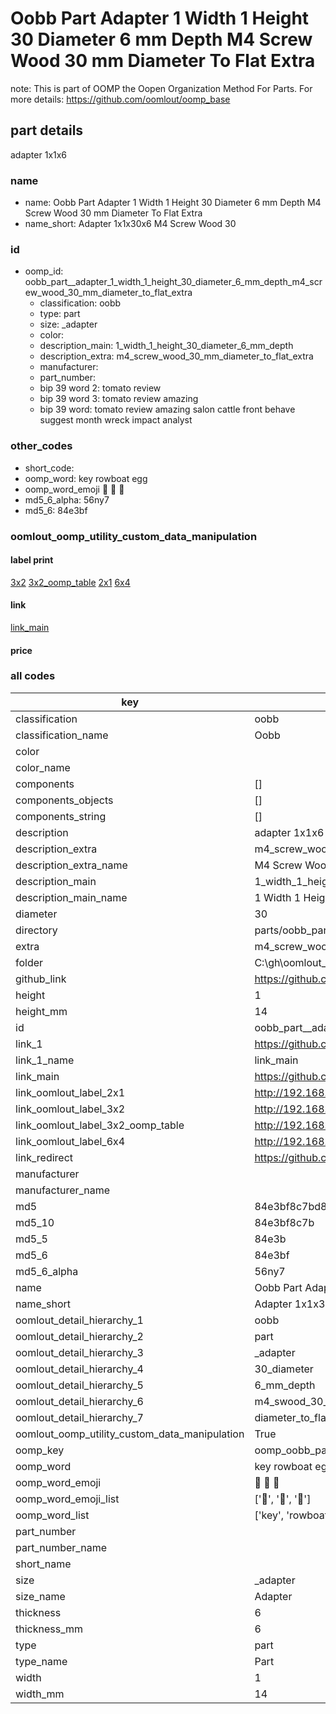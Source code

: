 # Oobb Part  Adapter 1 Width 1 Height 30 Diameter 6 mm Depth M4 Screw Wood 30 mm Diameter To Flat Extra  

note: This is part of OOMP the Oopen Organization Method For Parts. For more details: https://github.com/oomlout/oomp_base

##  part details
  



 adapter 1x1x6



### name
* name: Oobb Part  Adapter 1 Width 1 Height 30 Diameter 6 mm Depth M4 Screw Wood 30 mm Diameter To Flat Extra
* name_short: Adapter 1x1x30x6 M4 Screw Wood 30
### id
* oomp_id: oobb_part__adapter_1_width_1_height_30_diameter_6_mm_depth_m4_screw_wood_30_mm_diameter_to_flat_extra
  * classification: oobb
  * type: part
  * size: _adapter
  * color: 
  * description_main: 1_width_1_height_30_diameter_6_mm_depth
  * description_extra: m4_screw_wood_30_mm_diameter_to_flat_extra
  * manufacturer: 
  * part_number: 
  * bip 39 word 2: tomato review
  * bip 39 word 3: tomato review amazing
  * bip 39 word: tomato review amazing salon cattle front behave suggest month wreck impact analyst

### other_codes
* short_code: 
* oomp_word: key rowboat egg
* oomp_word_emoji :key: :rowboat: :egg:
* md5_6_alpha: 56ny7
* md5_6: 84e3bf






### oomlout_oomp_utility_custom_data_manipulation
#### label print
[3x2](http://192.168.1.245:1112/?label=oomp%2056ny7)
[3x2_oomp_table](http://192.168.1.108:1112/?label=oomp%2056ny7)
[2x1](http://192.168.1.242:1112/?label=oomp%2056ny7)
[6x4](http://192.168.1.55:1112/?label=oomp%2056ny7)    

#### link

[link_main](https://github.com/oomlout/oomlout_oobb_version_4_generated_parts/tree/main/navigation_oomp/oobb/part/_adapter/1_width_1_height_30_diameter_6_mm_depth/m4_screw_wood_30_mm_diameter_to_flat_extra/part)                              

#### price







### all codes 
| key | value |  
| --- | --- |  
| classification | oobb |  
| classification_name | Oobb |  
| color |  |  
| color_name |  |  
| components | [] |  
| components_objects | [] |  
| components_string | [] |  
| description |  adapter 1x1x6 |  
| description_extra | m4_screw_wood_30_mm_diameter_to_flat_extra |  
| description_extra_name | M4 Screw Wood 30 mm Diameter To Flat Extra |  
| description_main | 1_width_1_height_30_diameter_6_mm_depth |  
| description_main_name | 1 Width 1 Height 30 Diameter 6 mm Depth |  
| diameter | 30 |  
| directory | parts/oobb_part__adapter_1_width_1_height_30_diameter_6_mm_depth_m4_screw_wood_30_mm_diameter_to_flat_extra |  
| extra | m4_screw_wood_30_mm_diameter_to_flat |  
| folder | C:\gh\oomlout_oobb_version_4_generated_parts\parts\oobb_part__adapter_1_width_1_height_30_diameter_6_mm_depth_m4_screw_wood_30_mm_diameter_to_flat_extra |  
| github_link | https://github.com/oomlout/oomlout_oomp_part_src/tree/main/parts/oobb_part__adapter_1_width_1_height_30_diameter_6_mm_depth_m4_screw_wood_30_mm_diameter_to_flat_extra |  
| height | 1 |  
| height_mm | 14 |  
| id | oobb_part__adapter_1_width_1_height_30_diameter_6_mm_depth_m4_screw_wood_30_mm_diameter_to_flat_extra |  
| link_1 | https://github.com/oomlout/oomlout_oobb_version_4_generated_parts/tree/main/navigation_oomp/oobb/part/_adapter/1_width_1_height_30_diameter_6_mm_depth/m4_screw_wood_30_mm_diameter_to_flat_extra/part |  
| link_1_name | link_main |  
| link_main | https://github.com/oomlout/oomlout_oobb_version_4_generated_parts/tree/main/navigation_oomp/oobb/part/_adapter/1_width_1_height_30_diameter_6_mm_depth/m4_screw_wood_30_mm_diameter_to_flat_extra/part |  
| link_oomlout_label_2x1 | http://192.168.1.242:1112/?label=oomp%2056ny7 |  
| link_oomlout_label_3x2 | http://192.168.1.245:1112/?label=oomp%2056ny7 |  
| link_oomlout_label_3x2_oomp_table | http://192.168.1.108:1112/?label=oomp%2056ny7 |  
| link_oomlout_label_6x4 | http://192.168.1.55:1112/?label=oomp%2056ny7 |  
| link_redirect | https://github.com/oomlout/oomlout_oobb_version_4_generated_parts/tree/main/parts/oobb__adapter_01_01_30_06_ex_m4_screw_wood_30_mm_diameter_to_flat |  
| manufacturer |  |  
| manufacturer_name |  |  
| md5 | 84e3bf8c7bd8e28d75122be80fae2720 |  
| md5_10 | 84e3bf8c7b |  
| md5_5 | 84e3b |  
| md5_6 | 84e3bf |  
| md5_6_alpha | 56ny7 |  
| name | Oobb Part  Adapter 1 Width 1 Height 30 Diameter 6 mm Depth M4 Screw Wood 30 mm Diameter To Flat Extra |  
| name_short | Adapter 1x1x30x6 M4 Screw Wood 30 |  
| oomlout_detail_hierarchy_1 | oobb |  
| oomlout_detail_hierarchy_2 | part |  
| oomlout_detail_hierarchy_3 | _adapter |  
| oomlout_detail_hierarchy_4 | 30_diameter |  
| oomlout_detail_hierarchy_5 | 6_mm_depth |  
| oomlout_detail_hierarchy_6 | m4_swood_30_mm |  
| oomlout_detail_hierarchy_7 | diameter_to_flat_extra |  
| oomlout_oomp_utility_custom_data_manipulation | True |  
| oomp_key | oomp_oobb_part__adapter_1_width_1_height_30_diameter_6_mm_depth_m4_screw_wood_30_mm_diameter_to_flat_extra |  
| oomp_word | key rowboat egg |  
| oomp_word_emoji | :key: :rowboat: :egg: |  
| oomp_word_emoji_list | [':key:', ':rowboat:', ':egg:'] |  
| oomp_word_list | ['key', 'rowboat', 'egg'] |  
| part_number |  |  
| part_number_name |  |  
| short_name |  |  
| size | _adapter |  
| size_name |  Adapter |  
| thickness | 6 |  
| thickness_mm | 6 |  
| type | part |  
| type_name | Part |  
| width | 1 |  
| width_mm | 14 |  
